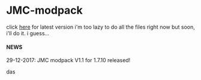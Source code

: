 # JMC-modpack

click [here](https://github.com/robotman2412/JMC-modpack/archive/v1.2-forge1.7.10.zip "latest release") for latest version
i'm too lazy to do all the files right now but soon, i'll do it.
i guess...

#### NEWS

29-12-2017:
JMC modpack V1.1 for 1.7.10 released!

das
